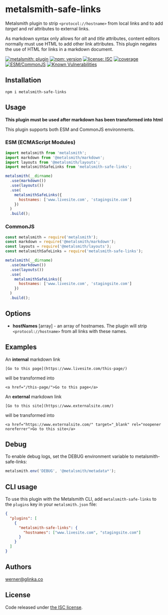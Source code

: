 # metalsmith-safe-links

Metalsmith plugin to strip `<protocol://hostname>` from local links and to add _target_ and _rel_ attributes to external links.

As markdown syntax only allows for _alt_ and _title_ attributes, content editors normally must use HTML to add other link attributes. This plugin negates the use of HTML for links in a markdown document.

[![metalsmith: plugin][metalsmith-badge]][metalsmith-url]
[![npm: version][npm-badge]][npm-url]
[![license: ISC][license-badge]][license-url]
[![coverage][coverage-badge]][coverage-url]
[![ESM/CommonJS][modules-badge]][npm-url]
[![Known Vulnerabilities](https://snyk.io/test/npm/metalsmith-safe-links/badge.svg)](https://snyk.io/test/npm/metalsmith-safe-links)

## Installation

```
npm i metalsmith-safe-links
```

## Usage

**This plugin must be used after markdown has been transformed into html**

This plugin supports both ESM and CommonJS environments.

### ESM (ECMAScript Modules)

```js
import metalsmith from 'metalsmith';
import markdown from '@metalsmith/markdown';
import layouts from '@metalsmith/layouts';
import metalsmithSafeLinks from 'metalsmith-safe-links';

metalsmith(__dirname)
  .use(markdown())
  .use(layouts())
  .use(
    metalsmithSafeLinks({
      hostnames: ['www.livesite.com', 'stagingsite.com']
    })
  )
  .build();
```

### CommonJS

```js
const metalsmith = require('metalsmith');
const markdown = require('@metalsmith/markdown');
const layouts = require('@metalsmith/layouts');
const metalsmithSafeLinks = require('metalsmith-safe-links');

metalsmith(__dirname)
  .use(markdown())
  .use(layouts())
  .use(
    metalsmithSafeLinks({
      hostnames: ['www.livesite.com', 'stagingsite.com']
    })
  )
  .build();
```

## Options

- **hostNames** [array] - an array of hostnames. The plugin will strip `<protocol://hostname>` from all links with these names.

## Examples

An **internal** markdown link

```
[Go to this page](https://www.livesite.com/this-page/)
```

will be transformed into

```
<a href="/this-page/">Go to this page</a>
```

An **external** markdown link

```
[Go to this site](https://www.externalsite.com/)
```

will be transformed into

```
<a href="https://www.externalsite.com/" target="_blank" rel="noopener noreferrer">Go to this site</a>
```

## Debug

To enable debug logs, set the DEBUG environment variable to metalsmith-safe-links:

```javascript
metalsmith.env('DEBUG', '@metalsmith/metadata*');
```

## CLI usage

To use this plugin with the Metalsmith CLI, add `metalsmith-safe-links` to the `plugins` key in your `metalsmith.json` file:

```json
{
  "plugins": [
    {
      "metalsmith-safe-links": {
        "hostnames": ["www.livesite.com", "stagingsite.com"]
      }
    }
  ]
}
```

## Authors

[werner@glinka.co](https://github.com/wernerglinka)

## License

Code released under [the ISC license](https://github.com/wernerglinka/metalsmith-safe-links/blob/main/LICENSE).

[npm-badge]: https://img.shields.io/npm/v/metalsmith-safe-links.svg
[npm-url]: https://www.npmjs.com/package/metalsmith-safe-links
[metalsmith-badge]: https://img.shields.io/badge/metalsmith-plugin-green.svg?longCache=true
[metalsmith-url]: https://metalsmith.io
[license-badge]: https://img.shields.io/github/license/wernerglinka/metalsmith-safe-links
[license-url]: LICENSE
[coverage-badge]: https://img.shields.io/badge/test%20coverage-97%25-brightgreen
[coverage-url]: https://github.com/wernerglinka/metalsmith-safe-links/actions/workflows/test.yml
[modules-badge]: https://img.shields.io/badge/modules-ESM%2FCJS-blue
